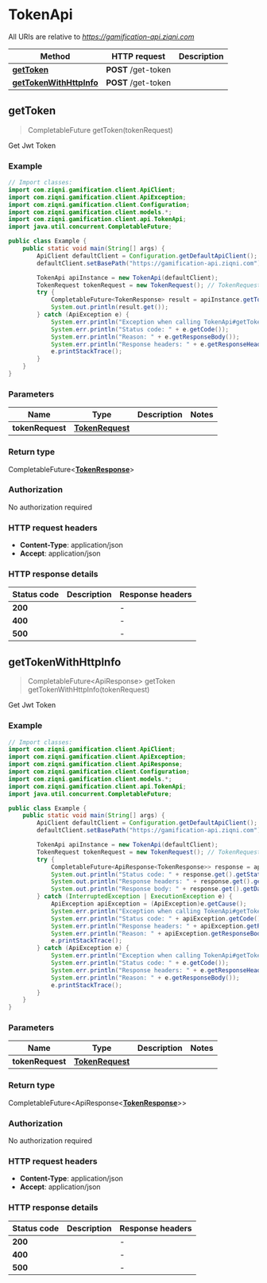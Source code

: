 # TokenApi

All URIs are relative to *https://gamification-api.ziqni.com*

| Method | HTTP request | Description |
|------------- | ------------- | -------------|
| [**getToken**](TokenApi.md#getToken) | **POST** /get-token |  |
| [**getTokenWithHttpInfo**](TokenApi.md#getTokenWithHttpInfo) | **POST** /get-token |  |



## getToken

> CompletableFuture<TokenResponse> getToken(tokenRequest)



Get Jwt Token

### Example

```java
// Import classes:
import com.ziqni.gamification.client.ApiClient;
import com.ziqni.gamification.client.ApiException;
import com.ziqni.gamification.client.Configuration;
import com.ziqni.gamification.client.models.*;
import com.ziqni.gamification.client.api.TokenApi;
import java.util.concurrent.CompletableFuture;

public class Example {
    public static void main(String[] args) {
        ApiClient defaultClient = Configuration.getDefaultApiClient();
        defaultClient.setBasePath("https://gamification-api.ziqni.com");

        TokenApi apiInstance = new TokenApi(defaultClient);
        TokenRequest tokenRequest = new TokenRequest(); // TokenRequest | 
        try {
            CompletableFuture<TokenResponse> result = apiInstance.getToken(tokenRequest);
            System.out.println(result.get());
        } catch (ApiException e) {
            System.err.println("Exception when calling TokenApi#getToken");
            System.err.println("Status code: " + e.getCode());
            System.err.println("Reason: " + e.getResponseBody());
            System.err.println("Response headers: " + e.getResponseHeaders());
            e.printStackTrace();
        }
    }
}
```

### Parameters


| Name | Type | Description  | Notes |
|------------- | ------------- | ------------- | -------------|
| **tokenRequest** | [**TokenRequest**](TokenRequest.md)|  | |

### Return type

CompletableFuture<[**TokenResponse**](TokenResponse.md)>


### Authorization

No authorization required

### HTTP request headers

- **Content-Type**: application/json
- **Accept**: application/json

### HTTP response details
| Status code | Description | Response headers |
|-------------|-------------|------------------|
| **200** |  |  -  |
| **400** |  |  -  |
| **500** |  |  -  |

## getTokenWithHttpInfo

> CompletableFuture<ApiResponse<TokenResponse>> getToken getTokenWithHttpInfo(tokenRequest)



Get Jwt Token

### Example

```java
// Import classes:
import com.ziqni.gamification.client.ApiClient;
import com.ziqni.gamification.client.ApiException;
import com.ziqni.gamification.client.ApiResponse;
import com.ziqni.gamification.client.Configuration;
import com.ziqni.gamification.client.models.*;
import com.ziqni.gamification.client.api.TokenApi;
import java.util.concurrent.CompletableFuture;

public class Example {
    public static void main(String[] args) {
        ApiClient defaultClient = Configuration.getDefaultApiClient();
        defaultClient.setBasePath("https://gamification-api.ziqni.com");

        TokenApi apiInstance = new TokenApi(defaultClient);
        TokenRequest tokenRequest = new TokenRequest(); // TokenRequest | 
        try {
            CompletableFuture<ApiResponse<TokenResponse>> response = apiInstance.getTokenWithHttpInfo(tokenRequest);
            System.out.println("Status code: " + response.get().getStatusCode());
            System.out.println("Response headers: " + response.get().getHeaders());
            System.out.println("Response body: " + response.get().getData());
        } catch (InterruptedException | ExecutionException e) {
            ApiException apiException = (ApiException)e.getCause();
            System.err.println("Exception when calling TokenApi#getToken");
            System.err.println("Status code: " + apiException.getCode());
            System.err.println("Response headers: " + apiException.getResponseHeaders());
            System.err.println("Reason: " + apiException.getResponseBody());
            e.printStackTrace();
        } catch (ApiException e) {
            System.err.println("Exception when calling TokenApi#getToken");
            System.err.println("Status code: " + e.getCode());
            System.err.println("Response headers: " + e.getResponseHeaders());
            System.err.println("Reason: " + e.getResponseBody());
            e.printStackTrace();
        }
    }
}
```

### Parameters


| Name | Type | Description  | Notes |
|------------- | ------------- | ------------- | -------------|
| **tokenRequest** | [**TokenRequest**](TokenRequest.md)|  | |

### Return type

CompletableFuture<ApiResponse<[**TokenResponse**](TokenResponse.md)>>


### Authorization

No authorization required

### HTTP request headers

- **Content-Type**: application/json
- **Accept**: application/json

### HTTP response details
| Status code | Description | Response headers |
|-------------|-------------|------------------|
| **200** |  |  -  |
| **400** |  |  -  |
| **500** |  |  -  |

